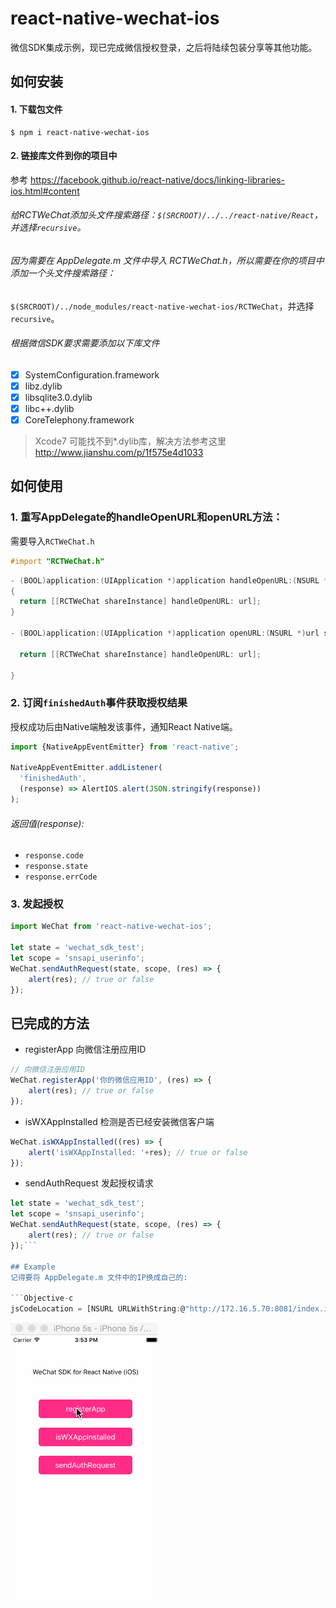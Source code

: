 # react-native-wechat-ios
微信SDK集成示例，现已完成微信授权登录，之后将陆续包装分享等其他功能。

## 如何安装

#### 1. 下载包文件
```
$ npm i react-native-wechat-ios
```

#### 2. 链接库文件到你的项目中
参考 https://facebook.github.io/react-native/docs/linking-libraries-ios.html#content

###### 给RCTWeChat添加头文件搜索路径：`$(SRCROOT)/../../react-native/React`，并选择`recursive`。

###### 因为需要在 AppDelegate.m 文件中导入 RCTWeChat.h，所以需要在你的项目中添加一个头文件搜索路径：
`$(SRCROOT)/../node_modules/react-native-wechat-ios/RCTWeChat`，并选择`recursive`。

###### 根据微信SDK要求需要添加以下库文件
  - [x] SystemConfiguration.framework	  
  - [x] libz.dylib
  - [x] libsqlite3.0.dylib
  - [x] libc++.dylib
  - [x] CoreTelephony.framework

> Xcode7 可能找不到*.dylib库，解决方法参考这里
http://www.jianshu.com/p/1f575e4d1033

## 如何使用

### 1. 重写AppDelegate的handleOpenURL和openURL方法：

需要导入`RCTWeChat.h`
```objective-c
#import "RCTWeChat.h"
```

```objective-c
- (BOOL)application:(UIApplication *)application handleOpenURL:(NSURL *)url
{
  return [[RCTWeChat shareInstance] handleOpenURL: url];
}

- (BOOL)application:(UIApplication *)application openURL:(NSURL *)url sourceApplication:(NSString *)sourceApplication annotation:(id)annotation {
  
  return [[RCTWeChat shareInstance] handleOpenURL: url];
  
}

```

### 2. 订阅`finishedAuth`事件获取授权结果
授权成功后由Native端触发该事件，通知React Native端。

```javascript
import {NativeAppEventEmitter} from 'react-native';

NativeAppEventEmitter.addListener(
  'finishedAuth',
  (response) => AlertIOS.alert(JSON.stringify(response))
);

```
###### 返回值(response):
* `response.code`
* `response.state`
* `response.errCode`

### 3. 发起授权
```javascript
import WeChat from 'react-native-wechat-ios';

let state = 'wechat_sdk_test'; 
let scope = 'snsapi_userinfo';
WeChat.sendAuthRequest(state, scope, (res) => {
    alert(res); // true or false
});
```

## 已完成的方法
- registerApp 向微信注册应用ID
```javascript
// 向微信注册应用ID
WeChat.registerApp('你的微信应用ID', (res) => {
    alert(res); // true or false
});
```
- isWXAppInstalled 检测是否已经安装微信客户端
```javascript
WeChat.isWXAppInstalled((res) => {
    alert('isWXAppInstalled: '+res); // true or false
});
```
- sendAuthRequest 发起授权请求
```javascript
let state = 'wechat_sdk_test'; 
let scope = 'snsapi_userinfo';
WeChat.sendAuthRequest(state, scope, (res) => {
    alert(res); // true or false
});```

## Example
记得要将 AppDelegate.m 文件中的IP换成自己的:

```Objective-c
jsCodeLocation = [NSURL URLWithString:@"http://172.16.5.70:8081/index.ios.bundle?platform=ios&dev=true"];
```

![截图](./demo.gif)

